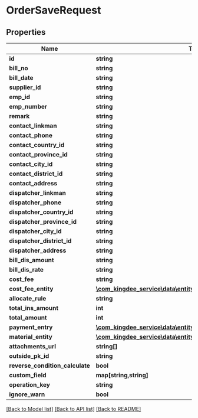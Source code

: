 # OrderSaveRequest

## Properties
Name | Type | Description | Notes
------------ | ------------- | ------------- | -------------
**id** | **string** |  | [optional] 
**bill_no** | **string** |  | [optional] 
**bill_date** | **string** |  | [optional] 
**supplier_id** | **string** |  | [optional] 
**emp_id** | **string** |  | [optional] 
**emp_number** | **string** |  | [optional] 
**remark** | **string** |  | [optional] 
**contact_linkman** | **string** |  | [optional] 
**contact_phone** | **string** |  | [optional] 
**contact_country_id** | **string** |  | [optional] 
**contact_province_id** | **string** |  | [optional] 
**contact_city_id** | **string** |  | [optional] 
**contact_district_id** | **string** |  | [optional] 
**contact_address** | **string** |  | [optional] 
**dispatcher_linkman** | **string** |  | [optional] 
**dispatcher_phone** | **string** |  | [optional] 
**dispatcher_country_id** | **string** |  | [optional] 
**dispatcher_province_id** | **string** |  | [optional] 
**dispatcher_city_id** | **string** |  | [optional] 
**dispatcher_district_id** | **string** |  | [optional] 
**dispatcher_address** | **string** |  | [optional] 
**bill_dis_amount** | **string** |  | [optional] 
**bill_dis_rate** | **string** |  | [optional] 
**cost_fee** | **string** |  | [optional] 
**cost_fee_entity** | [**\com_kingdee_service\data\entity\OrderSaveRequestCostFeeEntity**](OrderSaveRequestCostFeeEntity.md) |  | [optional] 
**allocate_rule** | **string** |  | [optional] 
**total_ins_amount** | **int** |  | [optional] 
**total_amount** | **int** |  | [optional] 
**payment_entry** | [**\com_kingdee_service\data\entity\OrderSaveRequestPaymentEntry[]**](OrderSaveRequestPaymentEntry.md) |  | [optional] 
**material_entity** | [**\com_kingdee_service\data\entity\OrderSaveRequestMaterialEntity[]**](OrderSaveRequestMaterialEntity.md) |  | [optional] 
**attachments_url** | **string[]** |  | [optional] 
**outside_pk_id** | **string** |  | [optional] 
**reverse_condition_calculate** | **bool** |  | [optional] 
**custom_field** | **map[string,string]** |  | [optional] 
**operation_key** | **string** |  | [optional] 
**ignore_warn** | **bool** |  | [optional] 

[[Back to Model list]](../README.md#documentation-for-models) [[Back to API list]](../README.md#documentation-for-api-endpoints) [[Back to README]](../README.md)


